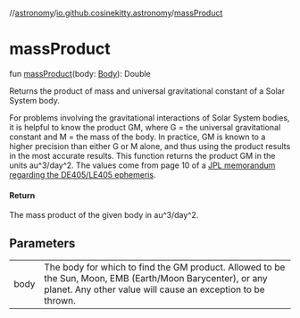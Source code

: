 //[astronomy](../../index.md)/[io.github.cosinekitty.astronomy](index.md)/[massProduct](mass-product.md)

# massProduct

fun [massProduct](mass-product.md)(body: [Body](-body/index.md)): Double

Returns the product of mass and universal gravitational constant of a Solar System body.

For problems involving the gravitational interactions of Solar System bodies, it is helpful to know the product GM, where G = the universal gravitational constant and M = the mass of the body. In practice, GM is known to a higher precision than either G or M alone, and thus using the product results in the most accurate results. This function returns the product GM in the units au^3/day^2. The values come from page 10 of a [JPL memorandum regarding the DE405/LE405 ephemeris](https://web.archive.org/web/20120220062549/http://iau-comm4.jpl.nasa.gov/de405iom/de405iom.pdf).

#### Return

The mass product of the given body in au^3/day^2.

## Parameters

| | |
|---|---|
| body | The body for which to find the GM product. Allowed to be the Sun, Moon, EMB (Earth/Moon Barycenter), or any planet. Any other value will cause an exception to be thrown. |
